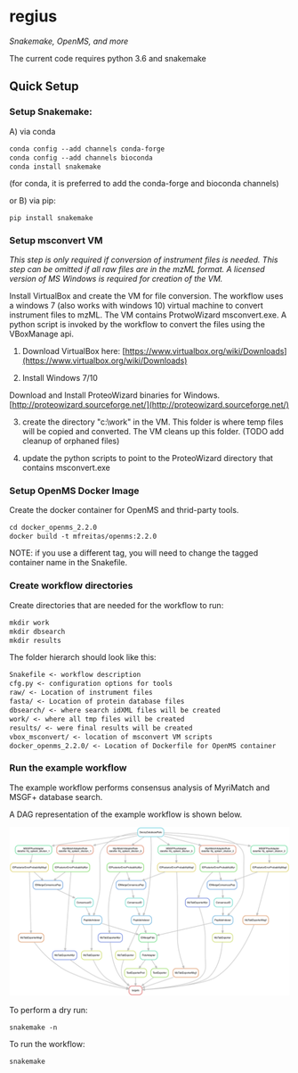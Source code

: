 # regius
*Snakemake, OpenMS, and more*

The current code requires python 3.6 and snakemake

## Quick Setup
### Setup Snakemake:

A) via conda
```
conda config --add channels conda-forge
conda config --add channels bioconda
conda install snakemake
```
(for conda, it is preferred to add the conda-forge and bioconda channels)

or B) via pip:

```
pip install snakemake
```

### Setup msconvert VM
*This step is only required if conversion of instrument files is needed.  This step can be omitted if all raw files are in the mzML format.  A licensed version of MS Windows is required for creation of the VM.*

Install VirtualBox and create the VM for file conversion. The workflow uses a windows 7 (also works with windows 10) virtual machine to convert instrument files to mzML. The VM contains ProtwoWizard msconvert.exe. A python script is invoked by the workflow to convert the files using the VBoxManage api.

1) Download VirtualBox here:
[https://www.virtualbox.org/wiki/Downloads](https://www.virtualbox.org/wiki/Downloads)

2) Install Windows 7/10

Download and Install ProteoWizard binaries for Windows.
[http://proteowizard.sourceforge.net/](http://proteowizard.sourceforge.net/)

3) create the directory "c:\work" in the VM.  This folder is where temp files will be copied and converted.  The VM cleans up this folder.  (TODO add cleanup of orphaned files)

4) update the python scripts to point to the ProteoWizard directory that contains msconvert.exe

### Setup OpenMS Docker Image
Create the docker container for OpenMS and thrid-party tools.

```
cd docker_openms_2.2.0
docker build -t mfreitas/openms:2.2.0
```
NOTE:  if you use a different tag, you will need to change the tagged container name in the Snakefile.


### Create workflow directories
Create directories that are needed for the workflow to run:
```
mkdir work
mkdir dbsearch
mkdir results
```

The folder hierarch should look like this:
```
Snakefile <- workflow description
cfg.py <- configuration options for tools
raw/ <- Location of instrument files
fasta/ <- Location of protein database files
dbsearch/ <- where search idXML files will be created
work/ <- where all tmp files will be created
results/ <- were final results will be created
vbox_msconvert/ <- location of msconvert VM scripts
docker_openms_2.2.0/ <- Location of Dockerfile for OpenMS container
```

### Run the example workflow
The example workflow performs consensus analysis of MyriMatch and MSGF+ database search.

A DAG representation of the example workflow is shown below.

![workflow](docs/images/dag1.png)

To perform a dry run:

```
snakemake -n
```

To run the workflow:
```
snakemake
```

